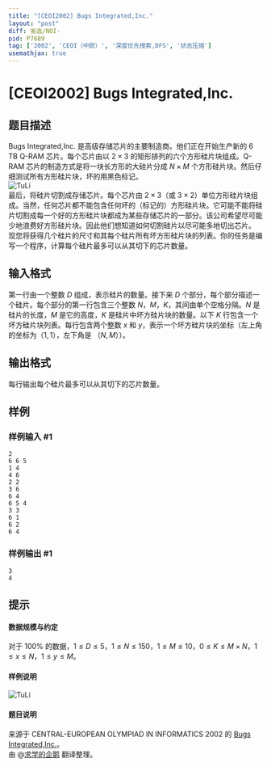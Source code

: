 ```yaml
---
title: "[CEOI2002] Bugs Integrated,Inc."
layout: "post"
diff: 省选/NOI-
pid: P7689
tag: ['2002', 'CEOI（中欧）', '深度优先搜索,DFS', '状态压缩']
usemathjax: true
---
```


# [CEOI2002] Bugs Integrated,Inc.
## 题目描述

Bugs Integrated,Inc. 是高级存储芯片的主要制造商。他们正在开始生产新的 $6$ TB Q-RAM 芯片。每个芯片由以 $2×3$ 的矩形排列的六个方形硅片块组成。Q-RAM 芯片的制造方式是将一块长方形的大硅片分成 $N×M$ 个方形硅片块。然后仔细测试所有方形硅片块，坏的用黑色标记。  
![TuLi](https://cdn.luogu.com.cn/upload/image_hosting/qqjfauh0.png)  
最后，将硅片切割成存储芯片。每个芯片由 $2×3$（或
 $3×2$）单位方形硅片块组成。当然，任何芯片都不能包含任何坏的（标记的）方形硅片块。它可能不能将硅片切割成每一个好的方形硅片块都成为某些存储芯片的一部分。该公司希望尽可能少地浪费好方形硅片块。因此他们想知道如何切割硅片以尽可能多地切出芯片。  
现您将获得几个硅片的尺寸和其每个硅片所有坏方形硅片块的列表。你的任务是编写一个程序，计算每个硅片最多可以从其切下的芯片数量。
## 输入格式

第一行由一个整数 $D$ 组成，表示硅片的数量。接下来 $D$ 个部分，每个部分描述一个硅片。每个部分的第一行包含三个整数 $N$，$M$，$K$，其间由单个空格分隔。$N$ 是硅片的长度，$M$ 是它的高度，$K$ 是硅片中坏方硅片块的数量。以下 $K$ 行包含一个坏方硅片块列表。每行包含两个整数 $x$ 和 $y$，表示一个坏方硅片块的坐标（左上角的坐标为（$1,1$），左下角是 （$N,M$））。
## 输出格式

每行输出每个硅片最多可以从其切下的芯片数量。
## 样例

### 样例输入 #1
```
2
6 6 5
1 4
4 6
2 2
3 6
6 4
6 5 4
3 3
6 1
6 2
6 4
```
### 样例输出 #1
```
3
4
```
## 提示

#### 数据规模与约定  
对于 $100 \%$ 的数据，$1 \leq D \leq 5$，$1 \leq N \leq 150$，$1 \leq M \leq 10$，$0 \leq K \leq M×N$，$1 \leq x \leq N$，$1 \leq y \leq M$。  
#### 样例说明  
![TuLi](https://cdn.luogu.com.cn/upload/image_hosting/v4ugwh72.png)  
#### 题目说明  
来源于 CENTRAL-EUROPEAN OLYMPIAD IN INFORMATICS 2002 的 [Bugs Integrated,Inc.](https://web.ics.upjs.sk/ceoi/documents/tasks/bugs-tsk.pdf)。  
由 @[求学的企鹅](/user/271784) 翻译整理。
